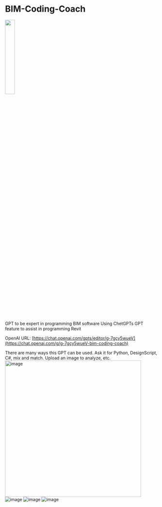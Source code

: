 # BIM-Coding-Coach
<img src="https://github.com/truevis/BIM-Coding-Coach/assets/3574046/1dfc592d-c3b3-45d6-af15-fad8d2ae8e44" width="25%">

GPT to be expert in programming BIM software
Using ChetGPTs GPT feature to assist in programming Revit

OpenAI URL: [https://chat.openai.com/gpts/editor/g-7gcy5wueV](https://chat.openai.com/g/g-7gcy5wueV-bim-coding-coach)

There are many ways this GPT can be used. Ask it for Python, DesignScript, C#, mix and match. Upload an image to analyze, etc.
<img width="448" alt="image" src="https://github.com/truevis/BIM-Coding-Coach/assets/3574046/9f788be6-28af-4b14-b307-229e3ac4d447">
![image](https://github.com/truevis/BIM-Coding-Coach/assets/3574046/bea50974-35e2-43dd-9985-b69c4ae61a3c)
![image](https://github.com/truevis/BIM-Coding-Coach/assets/3574046/a614c10a-c247-475b-870e-846885b928ae)
![image](https://github.com/truevis/BIM-Coding-Coach/assets/3574046/f2d16673-001f-4be7-a572-1dd7f5a0781f)
